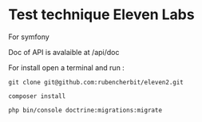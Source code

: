 Test technique Eleven Labs
========================
For symfony

Doc of API is avalaible at /api/doc

For install open a terminal and run :

    git clone git@github.com:rubencherbit/eleven2.git

    composer install

    php bin/console doctrine:migrations:migrate